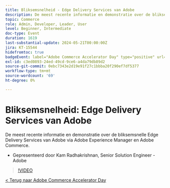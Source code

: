 ```yaml
---
title: Bliksemsnelheid - Edge Delivery Services van Adobe
description: De meest recente informatie en demonstratie over de bliksemsnelle Edge Delivery Services van Adobe via Adobe Experience Manager en Adobe Commerce.
topic: Commerce
role: Admin, Developer, Leader, User
level: Beginner, Intermediate
doc-type: Event
duration: 1619
last-substantial-update: 2024-05-21T00:00:00Z
jira: KT-15544
hidefromtoc: true
badgeEvent: label="Adobe Commerce Accelerator Day" type="positive" url="https://experienceleague.adobe.com/nl/docs/events/apac-commerce-recordings/2024/overview"
exl-id: c3ed0893-24ed-49cd-9ce6-a4da79db89d2
source-git-commit: 0ebc7343e2d19e91f27c1bbba20f290ef7df5377
workflow-type: tm+mt
source-wordcount: '69'
ht-degree: 0%

---
```


# Bliksemsnelheid: Edge Delivery Services van Adobe

De meest recente informatie en demonstratie over de bliksemsnelle Edge Delivery Services van Adobe via Adobe Experience Manager en Adobe Commerce.

+ Gepresenteerd door Kam Radhakrishnan, Senior Solution Engineer - Adobe

>[!VIDEO](https://video.tv.adobe.com/v/3429271/?learn=on)

[&lt; Terug naar Adobe Commerce Accelerator Day](./overview.md)
